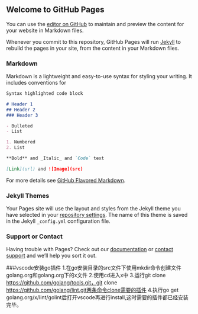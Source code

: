 ## Welcome to GitHub Pages

You can use the [editor on GitHub](https://github.com/undelay/undelay.GitHub.io/edit/main/README.md) to maintain and preview the content for your website in Markdown files.

Whenever you commit to this repository, GitHub Pages will run [Jekyll](https://jekyllrb.com/) to rebuild the pages in your site, from the content in your Markdown files.

### Markdown

Markdown is a lightweight and easy-to-use syntax for styling your writing. It includes conventions for

```markdown
Syntax highlighted code block

# Header 1
## Header 2
### Header 3

- Bulleted
- List

1. Numbered
2. List

**Bold** and _Italic_ and `Code` text

[Link](url) and ![Image](src)
```

For more details see [GitHub Flavored Markdown](https://guides.github.com/features/mastering-markdown/).

### Jekyll Themes

Your Pages site will use the layout and styles from the Jekyll theme you have selected in your [repository settings](https://github.com/undelay/undelay.GitHub.io/settings/pages). The name of this theme is saved in the Jekyll `_config.yml` configuration file.

### Support or Contact

Having trouble with Pages? Check out our [documentation](https://docs.github.com/categories/github-pages-basics/) or [contact support](https://support.github.com/contact) and we’ll help you sort it out.

###vscode安装go插件
1.在go安装目录的src文件下使用mkdir命令创建文件golang.org和golang.org下的x文件
2.使用cd进入x中
3.运行git clone https://github.com/golang/tools.git，git clone https://github.com/golang/lint.git两条命令clone需要的插件
4.执行go get golang.org/x/lint/golint后打开vscode再进行install,这时需要的插件都已经安装完毕。
